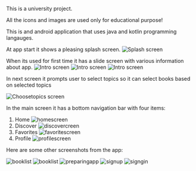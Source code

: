 This is a university project.

All the icons and images are used only for educational purpose!

This is and android application that uses java and kotlin programming langauges.

At app start it shows a pleasing splash screen.
![Splash screen](https://github.com/ndriqimsadiku/book-finder/blob/master/images/splash.jpg)

When its used for first time it has a slide screen with various information about app.
![Intro screen](https://github.com/ndriqimsadiku/book-finder/blob/master/images/intro1.jpg)
![Intro screen](https://github.com/ndriqimsadiku/book-finder/blob/master/images/intro2.jpg)
![Intro screen](https://github.com/ndriqimsadiku/book-finder/blob/master/images/intro3.jpg)

In next screen it prompts user to select topics so it can select books based on selected topics

![Choosetopics screen](https://github.com/ndriqimsadiku/book-finder/blob/master/images/choosetopics.jpg)

In the main screen it has a bottom navigation bar with four items:
1. Home
![homescreen](https://github.com/ndriqimsadiku/book-finder/blob/master/images/main2.jpg)
2. Discover
![discovercreen](https://github.com/ndriqimsadiku/book-finder/blob/master/images/search.jpg)
3. Favorites
![favoritescreen](https://github.com/ndriqimsadiku/book-finder/blob/master/images/topics.jpg)
4. Profile
![profilescreen](https://github.com/ndriqimsadiku/book-finder/blob/master/images/profileuser.jpg)

Here are some other screenshots from the app:

![booklist](https://github.com/ndriqimsadiku/book-finder/blob/master/images/booklist.jpg)
![booklist](https://github.com/ndriqimsadiku/book-finder/blob/master/images/booklist2.jpg)
![preparingapp](https://github.com/ndriqimsadiku/book-finder/blob/master/images/preparingapp.jpg)
![signup](https://github.com/ndriqimsadiku/book-finder/blob/master/images/signup.jpg)
![signgin](https://github.com/ndriqimsadiku/book-finder/blob/master/images/signin.jpg)




